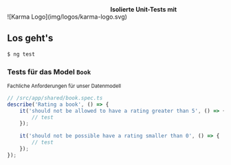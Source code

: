 <div style="margin-left:240px;text-align:left"><strong>Isolierte Unit-Tests mit</strong></div>
![Karma Logo](img/logos/karma-logo.svg) <!-- .element: width="50%" -->




## Los geht's

```bash
$ ng test
```




### Tests für das Model `Book`
<small>Fachliche Anforderungen für unser Datenmodell</small>

```typescript
// /src/app/shared/book.spec.ts
describe('Rating a book', () => {
    it('should not be allowed to have a rating greater than 5', () => {
        // test
    });

    it('should not be possible have a rating smaller than 0', () => {
        // test
    });
});
```
